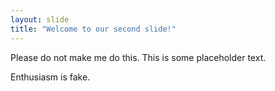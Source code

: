 ```yaml
---
layout: slide
title: "Welcome to our second slide!"
---
```

Please do not make me do this.
This is some placeholder text.

Enthusiasm is fake. 
